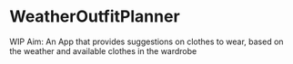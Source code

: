 # WeatherOutfitPlanner
WIP
Aim: An App that provides suggestions on clothes to wear, based on the weather and available clothes in the wardrobe